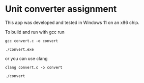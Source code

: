 # Unit converter assignment

This app was developed and tested in Windows 11 on an x86 chip.

To build and run with gcc run
```
gcc convert.c -o convert

./convert.exe
```

or you can use clang

```
clang convert.c -o convert

./convert
```
